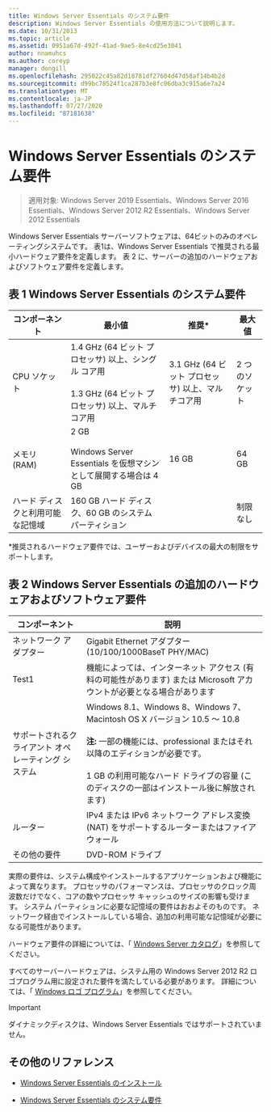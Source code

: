 ```yaml
---
title: Windows Server Essentials のシステム要件
description: Windows Server Essentials の使用方法について説明します。
ms.date: 10/31/2013
ms.topic: article
ms.assetid: 0951a67d-492f-41ad-9ae5-8e4cd25e3041
author: nnamuhcs
ms.author: coreyp
manager: dongill
ms.openlocfilehash: 295022c45a82d18781df27604d47d58af14b4b2d
ms.sourcegitcommit: d99bc78524f1ca287b3e8fc06dba3c915a6e7a24
ms.translationtype: MT
ms.contentlocale: ja-JP
ms.lasthandoff: 07/27/2020
ms.locfileid: "87181638"
---
```

# <a name="system-requirements-for-windows-server-essentials"></a>Windows Server Essentials のシステム要件

>適用対象: Windows Server 2019 Essentials、Windows Server 2016 Essentials、Windows Server 2012 R2 Essentials、Windows Server 2012 Essentials

  Windows Server Essentials サーバーソフトウェアは、64ビットのみのオペレーティングシステムです。 表1は、Windows Server Essentials で推奨される最小ハードウェア要件を定義します。 表 2 に、サーバーの追加のハードウェアおよびソフトウェア要件を定義します。


## <a name="table-1-system-requirements-for-windows-server-essentials"></a>表 1 Windows Server Essentials のシステム要件

|コンポーネント|最小値|推奨*|最大値|
|---------------|-------------|-------------------|-------------|
|CPU ソケット|1.4 GHz (64 ビット プロセッサ) 以上、シングル コア用<br /><br /> 1.3 GHz (64 ビット プロセッサ) 以上、マルチコア用|3.1 GHz (64 ビット プロセッサ) 以上、マルチコア用|2 つのソケット|
|メモリ (RAM)|2 GB<br /><br /> Windows Server Essentials を仮想マシンとして展開する場合は 4 GB|16 GB|64 GB|
|ハード ディスクと利用可能な記憶域|160 GB ハード ディスク、60 GB のシステム パーティション||制限なし|

 *推奨されるハードウェア要件では、ユーザーおよびデバイスの最大の制限をサポートします。

## <a name="table-2-additional-hardware-and-software-requirements-for-windows-server-essentials"></a>表 2 Windows Server Essentials の追加のハードウェアおよびソフトウェア要件

|コンポーネント|説明|
|---------------|-----------------|
|ネットワーク アダプター|Gigabit Ethernet アダプター (10/100/1000BaseT PHY/MAC)|
|Test1|機能によっては、インターネット アクセス (有料の可能性があります) または Microsoft アカウントが必要となる場合があります|
|サポートされるクライアント オペレーティング システム|Windows 8.1、Windows 8、Windows 7、Macintosh OS X バージョン 10.5 ～ 10.8<br /><br /> **注:** 一部の機能には、professional またはそれ以降のエディションが必要です。<br /><br /> 1 GB の利用可能なハード ドライブの容量 (このディスクの一部はインストール後に解放されます)|
|ルーター|IPv4 または IPv6 ネットワーク アドレス変換 (NAT) をサポートするルーターまたはファイアウォール|
|その他の要件|DVD-ROM ドライブ|

 実際の要件は、システム構成やインストールするアプリケーションおよび機能によって異なります。 プロセッサのパフォーマンスは、プロセッサのクロック周波数だけでなく、コアの数やプロセッサ キャッシュのサイズの影響も受けます。 システム パーティションに必要な記憶域の要件はおおよそのものです。 ネットワーク経由でインストールしている場合、追加の利用可能な記憶域が必要になる可能性があります。

 ハードウェア要件の詳細については、「 [Windows Server カタログ](https://www.windowsservercatalog.com/)」を参照してください。

 すべてのサーバーハードウェアは、システム用の Windows Server 2012 R2 ロゴプログラム用に設定された要件を満たしている必要があります。 詳細については、「 [Windows ロゴ プログラム](https://msdn.microsoft.com/windows/hardware/gg487403.aspx)」を参照してください。

> [!IMPORTANT]
> ダイナミックディスクは、Windows Server Essentials ではサポートされていません。

## <a name="additional-references"></a>その他のリファレンス

-   [Windows Server Essentials のインストール](../install/Install-Windows-Server-Essentials.md)

-   [Windows Server Essentials のシステム要件](system-requirements.md)


